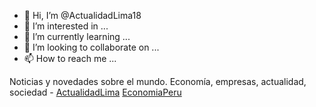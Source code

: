 - 👋 Hi, I’m @ActualidadLima18
- 👀 I’m interested in ...
- 🌱 I’m currently learning ...
- 💞️ I’m looking to collaborate on ...
- 📫 How to reach me ...

<!---
ActualidadLima18/ActualidadLima18 is a ✨ special ✨ repository because its `README.md` (this file) appears on your GitHub profile.
You can click the Preview link to take a look at your changes.
--->
Noticias y novedades sobre el mundo. Economía, empresas, actualidad, sociedad - <a href="http://actualidadlima.com">ActualidadLima</a> <a href="http://economiaperu.com">EconomiaPeru</a>
